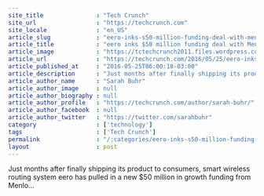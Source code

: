 ```yaml
---
site_title               : "Tech Crunch"
site_url                 : "https://techcrunch.com"
site_locale              : "en_US"
article_slug             : "eero-inks-s50-million-funding-deal-with-menlos-opportunity-fund-plans-to-sell-products-at-best-buy"
article_title            : "eero inks $50 million funding deal with Menlo’s Opportunity Fund, plans to sell products at Best Buy"
article_image            : "https://tctechcrunch2011.files.wordpress.com/2016/05/eero.jpg?w=764&h=400&crop=1"
article_url              : "https://techcrunch.com/2016/05/25/eero-inks-50-million-funding-deal-with-menlos-opportunity-fund-plans-to-sell-products-at-bestbuy/"
article_published_at     : "2016-05-25T06:00:18-03:00"
article_description      : "Just months after finally shipping its product to consumers, smart wireless routing system eero has pulled in a new $50 million in growth funding from Menlo..."
article_author_name      : "Sarah Buhr"
article_author_image     : null
article_author_biography : null
article_author_profile   : "https://techcrunch.com/author/sarah-buhr/"
article_author_facebook  : null
article_author_twitter   : "https://twitter.com/sarahbuhr"
category                 : ['technology']
tags                     : ['Tech Crunch']
permalink                : "/:categories/eero-inks-s50-million-funding-deal-with-menlos-opportunity-fund-plans-to-sell-products-at-best-buy/"
layout                   : post
---
```


Just months after finally shipping its product to consumers, smart wireless routing system eero has pulled in a new $50 million in growth funding from Menlo...
